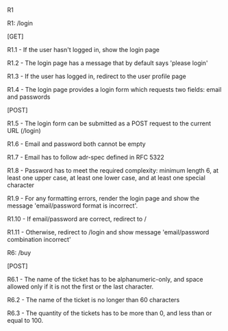 R1

R1: /login

[GET]

R1.1 - If the user hasn't logged in, show the login page

R1.2 - The login page has a message that by default says 'please login'

R1.3 - If the user has logged in, redirect to the user profile page

R1.4 - The login page provides a login form which requests two fields: email and passwords

[POST]

R1.5 - The login form can be submitted as a POST request to the current URL (/login)

R1.6 - Email and password both cannot be empty

R1.7 - Email has to follow adr-spec defined in RFC 5322

R1.8 - Password has to meet the required complexity: minimum length 6, at least one upper case, at least one lower case, and at least one special character

R1.9 - For any formatting errors, render the login page and show the message 'email/password format is incorrect'.

R1.10 - If email/password are correct, redirect to /

R1.11 - Otherwise, redirect to /login and show message 'email/password combination incorrect'

R6: /buy

[POST]

R6.1 - The name of the ticket has to be alphanumeric-only, and space allowed only if it is not the first or the last character.

R6.2 - The name of the ticket is no longer than 60 characters

R6.3 - The quantity of the tickets has to be more than 0, and less than or equal to 100.

